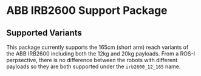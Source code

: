 # ABB IRB2600 Support Package

## Supported Variants
This package currently supports the 165cm (short arm) reach variants of the ABB IRB2600 including both the 12kg and 20kg payloads. From a ROS-I perpsective, there is no difference between the robots with different payloads so they are both supported under the `irb2600_12_165` name.